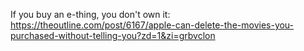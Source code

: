
If you buy an e-thing, you don't own it:
https://theoutline.com/post/6167/apple-can-delete-the-movies-you-purchased-without-telling-you?zd=1&zi=grbvclon

